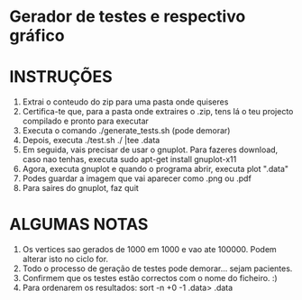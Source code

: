# Gerador de testes e respectivo gráfico


# INSTRUÇÕES

1. Extrai o conteudo do zip para uma pasta onde quiseres
2. Certifica-te que, para a pasta onde extraires o .zip, tens lá o teu projecto compilado e pronto para executar
3. Executa o comando ./generate_tests.sh (pode demorar)
4. Depois, executa ./test.sh ./<nome do executavel do teu projecto> |tee <nomequequiseres>.data
5. Em seguida, vais precisar de usar o gnuplot. Para fazeres download, caso nao tenhas, executa sudo apt-get install gnuplot-x11
6. Agora, executa gnuplot e quando o programa abrir, executa plot "<nomedoficheiro>.data"
7. Podes guardar a imagem que vai aparecer como .png ou .pdf
8. Para saires do gnuplot, faz quit


# ALGUMAS NOTAS

1. Os vertices sao gerados de 1000 em 1000 e vao ate 100000. Podem alterar isto no ciclo for.
2. Todo o processo de geração de testes pode demorar... sejam pacientes.
3. Confirmem que os testes estão correctos com o nome do ficheiro. :)
4. Para ordenarem os resultados: sort -n +0 -1 <nomedoficheiro>.data> <novoficheiro>.data
